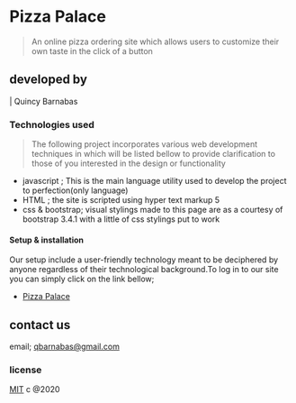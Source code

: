 # Pizza Palace

> An online pizza ordering site which allows users to
> customize their own taste in the click of a button

## developed by

| Quincy Barnabas

### Technologies used

> The following project incorporates various web development techniques in which will be listed bellow to provide clarification to those of you interested in the design or functionality

- javascript ; This is the main language utility used to develop the project to perfection(only language)
- HTML ; the site is scripted using hyper text markup 5
- css & bootstrap; visual stylings made to this page are as a courtesy of bootstrap 3.4.1 with a little of css stylings put to work



#### Setup & installation

Our setup include a user-friendly technology meant to be deciphered by anyone regardless of their technological background.To log in to our site you can simply click on the link bellow;
- [Pizza Palace](https://q1ncy.github.io/pizza-project/)

## contact us

email; qbarnabas@gmail.com

### license

[MIT](/LICENSE/license.md) c @2020
